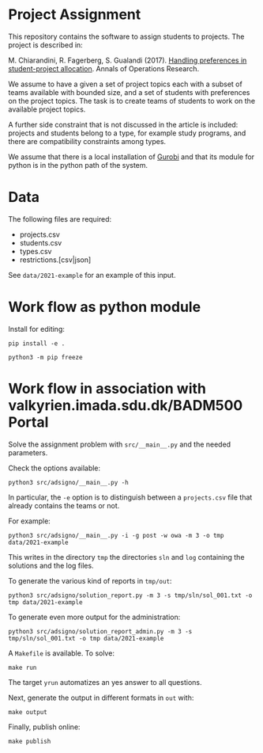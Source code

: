 Project Assignment
==================

This repository contains the software to assign students to
projects. The project is described in:

M. Chiarandini, R. Fagerberg, S. Gualandi (2017). [Handling
preferences in student-project
allocation](https://doi.org/10.1007/s10479-017-2710-1). Annals of
Operations Research.

We assume to have a given a set of project topics each with a subset
of teams available with bounded size, and a set of students with
preferences on the project topics. The task is to create teams of
students to work on the available project topics.

A further side constraint that is not discussed in the article is
included: projects and students belong to a type, for example study
programs, and there are compatibility constraints among types.


We assume that there is a local installation of
[Gurobi](http://www.gurobi.com) and that its module for python is in
the python path of the system.


Data
====

The following files are required:
- projects.csv
- students.csv
- types.csv
- restrictions.[csv|json]


See `data/2021-example` for an example of this input.


Work flow as python module
==========================

Install for editing:
```
pip install -e .
```

```
python3 -m pip freeze
```


Work flow in association with valkyrien.imada.sdu.dk/BADM500 Portal
===================================================================

Solve the assignment problem with `src/__main__.py` and the needed parameters. 

Check the options available:
```
python3 src/adsigno/__main__.py -h
```
In particular, the `-e` option is to distinguish between a `projects.csv` file that already contains the teams or not.

For example:
```
python3 src/adsigno/__main__.py -i -g post -w owa -m 3 -o tmp data/2021-example
```

This writes in the directory `tmp` the directories `sln` and `log` containing the solutions and the log files.

To generate the various kind of reports in `tmp/out`:  
```
python3 src/adsigno/solution_report.py -m 3 -s tmp/sln/sol_001.txt -o tmp data/2021-example
```
To generate even more output for the administration:
```
python3 src/adsigno/solution_report_admin.py -m 3 -s tmp/sln/sol_001.txt -o tmp data/2021-example
```



A `Makefile` is available. 
To solve:
```
make run
```
The target `yrun` automatizes an yes answer to all questions.

Next, generate the output in different formats in `out` with:

```
make output
```

Finally, publish online:
```
make publish
```

